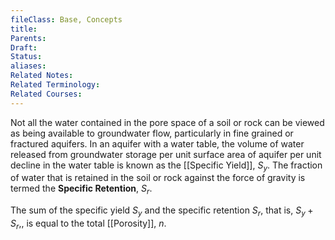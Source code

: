 ```yaml
---
fileClass: Base, Concepts
title: 
Parents: 
Draft: 
Status: 
aliases: 
Related Notes: 
Related Terminology: 
Related Courses: 
---
```

Not all the water contained in the pore space of a soil or rock can be viewed as being available to groundwater flow, particularly in fine grained or fractured aquifers. In an aquifer with a water table, the volume of water released from groundwater storage per unit surface area of aquifer per unit decline in the water table is known as the [[Specific Yield]], $S_y$. The fraction of water that is retained in the soil or rock against the force of gravity is termed the **Specific Retention**, $S_r$. 

The sum of the specific yield $S_y$ and the specific retention $S_r$, that is, $S_y + S_r$,, is equal to the total [[Porosity]], $n$. 